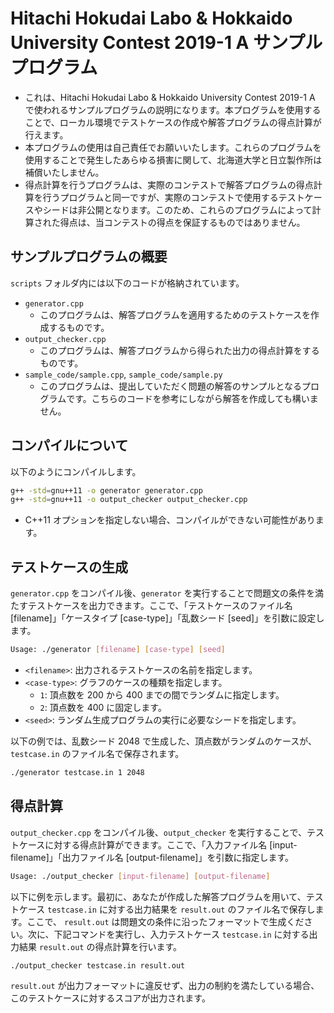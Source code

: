 # Hitachi Hokudai Labo & Hokkaido University Contest 2019-1 A サンプルプログラム

* これは、Hitachi Hokudai Labo & Hokkaido University Contest 2019-1 A で使われるサンプルプログラムの説明になります。本プログラムを使用することで、ローカル環境でテストケースの作成や解答プログラムの得点計算が行えます。
* 本プログラムの使用は自己責任でお願いいたします。これらのプログラムを使用することで発生したあらゆる損害に関して、北海道大学と日立製作所は補償いたしません。
* 得点計算を行うプログラムは、実際のコンテストで解答プログラムの得点計算を行うプログラムと同一ですが、実際のコンテストで使用するテストケースやシードは非公開となります。このため、これらのプログラムによって計算された得点は、当コンテストの得点を保証するものではありません。

## サンプルプログラムの概要

`scripts` フォルダ内には以下のコードが格納されています。

* `generator.cpp`
    * このプログラムは、解答プログラムを適用するためのテストケースを作成するものです。
* `output_checker.cpp`
    * このプログラムは、解答プログラムから得られた出力の得点計算をするものです。
* `sample_code/sample.cpp`, `sample_code/sample.py`
    * このプログラムは、提出していただく問題の解答のサンプルとなるプログラムです。こちらのコードを参考にしながら解答を作成しても構いません。

## コンパイルについて

以下のようにコンパイルします。

```bash
g++ -std=gnu++11 -o generator generator.cpp
g++ -std=gnu++11 -o output_checker output_checker.cpp
```

* C++11 オプションを指定しない場合、コンパイルができない可能性があります。

## テストケースの生成

`generator.cpp` をコンパイル後、`generator` を実行することで問題文の条件を満たすテストケースを出力できます。ここで、「テストケースのファイル名 [filename]」「ケースタイプ [case-type]」「乱数シード [seed]」を引数に設定します。

```bash
Usage: ./generator [filename] [case-type] [seed]
```

- `<filename>`: 出力されるテストケースの名前を指定します。
- `<case-type>`: グラフのケースの種類を指定します。
    - `1`: 頂点数を 200 から 400 までの間でランダムに指定します。
    - `2`: 頂点数を 400 に固定します。
- `<seed>`: ランダム生成プログラムの実行に必要なシードを指定します。

以下の例では、乱数シード 2048 で生成した、頂点数がランダムのケースが、`testcase.in` のファイル名で保存されます。

```bash
./generator testcase.in 1 2048
```

## 得点計算

`output_checker.cpp` をコンパイル後、`output_checker` を実行することで、テストケースに対する得点計算ができます。ここで、「入力ファイル名 [input-filename]」「出力ファイル名 [output-filename]」を引数に指定します。

```bash
Usage: ./output_checker [input-filename] [output-filename]
```

以下に例を示します。最初に、あなたが作成した解答プログラムを用いて、テストケース `testcase.in` に対する出力結果を `result.out` のファイル名で保存します。ここで、 `result.out` は問題文の条件に沿ったフォーマットで生成ください。次に、下記コマンドを実行し、入力テストケース `testcase.in` に対する出力結果 `result.out` の得点計算を行います。

```bash
./output_checker testcase.in result.out
```

`result.out` が出力フォーマットに違反せず、出力の制約を満たしている場合、このテストケースに対するスコアが出力されます。
